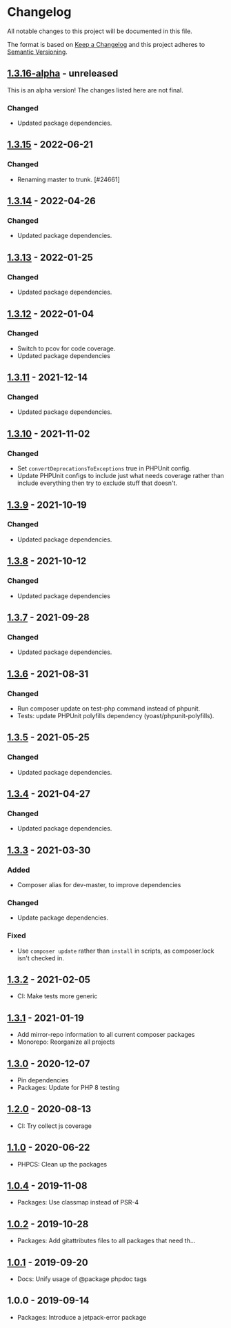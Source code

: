 # Changelog

All notable changes to this project will be documented in this file.

The format is based on [Keep a Changelog](https://keepachangelog.com/en/1.0.0/)
and this project adheres to [Semantic Versioning](https://semver.org/spec/v2.0.0.html).

## [1.3.16-alpha] - unreleased

This is an alpha version! The changes listed here are not final.

### Changed
- Updated package dependencies.

## [1.3.15] - 2022-06-21
### Changed
- Renaming master to trunk. [#24661]

## [1.3.14] - 2022-04-26
### Changed
- Updated package dependencies.

## [1.3.13] - 2022-01-25
### Changed
- Updated package dependencies.

## [1.3.12] - 2022-01-04
### Changed
- Switch to pcov for code coverage.
- Updated package dependencies

## [1.3.11] - 2021-12-14
### Changed
- Updated package dependencies.

## [1.3.10] - 2021-11-02
### Changed
- Set `convertDeprecationsToExceptions` true in PHPUnit config.
- Update PHPUnit configs to include just what needs coverage rather than include everything then try to exclude stuff that doesn't.

## [1.3.9] - 2021-10-19
### Changed
- Updated package dependencies.

## [1.3.8] - 2021-10-12
### Changed
- Updated package dependencies

## [1.3.7] - 2021-09-28
### Changed
- Updated package dependencies.

## [1.3.6] - 2021-08-31
### Changed
- Run composer update on test-php command instead of phpunit.
- Tests: update PHPUnit polyfills dependency (yoast/phpunit-polyfills).

## [1.3.5] - 2021-05-25
### Changed
- Updated package dependencies.

## [1.3.4] - 2021-04-27
### Changed
- Updated package dependencies.

## [1.3.3] - 2021-03-30
### Added
- Composer alias for dev-master, to improve dependencies

### Changed
- Update package dependencies.

### Fixed
- Use `composer update` rather than `install` in scripts, as composer.lock isn't checked in.

## [1.3.2] - 2021-02-05

- CI: Make tests more generic

## [1.3.1] - 2021-01-19

- Add mirror-repo information to all current composer packages
- Monorepo: Reorganize all projects

## [1.3.0] - 2020-12-07

- Pin dependencies
- Packages: Update for PHP 8 testing

## [1.2.0] - 2020-08-13

- CI: Try collect js coverage

## [1.1.0] - 2020-06-22

- PHPCS: Clean up the packages

## [1.0.4] - 2019-11-08

- Packages: Use classmap instead of PSR-4

## [1.0.2] - 2019-10-28

- Packages: Add gitattributes files to all packages that need th…

## [1.0.1] - 2019-09-20

- Docs: Unify usage of @package phpdoc tags

## 1.0.0 - 2019-09-14

- Packages: Introduce a jetpack-error package

[1.3.16-alpha]: https://github.com/Automattic/jetpack-error/compare/v1.3.15...v1.3.16-alpha
[1.3.15]: https://github.com/Automattic/jetpack-error/compare/v1.3.14...v1.3.15
[1.3.14]: https://github.com/Automattic/jetpack-error/compare/v1.3.13...v1.3.14
[1.3.13]: https://github.com/Automattic/jetpack-error/compare/v1.3.12...v1.3.13
[1.3.12]: https://github.com/Automattic/jetpack-error/compare/v1.3.11...v1.3.12
[1.3.11]: https://github.com/Automattic/jetpack-error/compare/v1.3.10...v1.3.11
[1.3.10]: https://github.com/Automattic/jetpack-error/compare/v1.3.9...v1.3.10
[1.3.9]: https://github.com/Automattic/jetpack-error/compare/v1.3.8...v1.3.9
[1.3.8]: https://github.com/Automattic/jetpack-error/compare/v1.3.7...v1.3.8
[1.3.7]: https://github.com/Automattic/jetpack-error/compare/v1.3.6...v1.3.7
[1.3.6]: https://github.com/Automattic/jetpack-error/compare/v1.3.5...v1.3.6
[1.3.5]: https://github.com/Automattic/jetpack-error/compare/v1.3.4...v1.3.5
[1.3.4]: https://github.com/Automattic/jetpack-error/compare/v1.3.3...v1.3.4
[1.3.3]: https://github.com/Automattic/jetpack-error/compare/v1.3.2...v1.3.3
[1.3.2]: https://github.com/Automattic/jetpack-error/compare/v1.3.1...v1.3.2
[1.3.1]: https://github.com/Automattic/jetpack-error/compare/v1.3.0...v1.3.1
[1.3.0]: https://github.com/Automattic/jetpack-error/compare/v1.2.0...v1.3.0
[1.2.0]: https://github.com/Automattic/jetpack-error/compare/v1.1.0...v1.2.0
[1.1.0]: https://github.com/Automattic/jetpack-error/compare/v1.0.4...v1.1.0
[1.0.4]: https://github.com/Automattic/jetpack-error/compare/v1.0.2...v1.0.4
[1.0.2]: https://github.com/Automattic/jetpack-error/compare/v1.0.1...v1.0.2
[1.0.1]: https://github.com/Automattic/jetpack-error/compare/v1.0.0...v1.0.1
